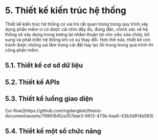 <h1>5. Thiết kế kiến trúc hệ thống</h1>
<p>Thiết kế kiến trúc hệ thống có vai trò rất quan trọng trong quy trình xây dựng phần mềm vì có được cái nhìn đầy đủ, đúng đắn, chính xác về hệ thống sẽ xây dựng trong tương lai nhằm thuận lợi cho việc sửa chữa, bổ sung và phát triển hệ thống khi có sự thay đổi. Hơn thế nữa, thiết kế còn tránh được những sai lầm trong cài đặt hay lạc lối trong trong quá trình thi công phần mềm.</p>
<h2>5.1. Thiết kế cơ sở dữ liệu</h2>
<h2>5.2. Thiết kế APIs</h2>
<h2>5.3. Thiết kế luồng giao diện</h2>
![ui-flow](https://github.com/ngdangkiet/thesis-document/assets/79961645/a357dae3-6813-473b-baa5-43b3d914b593)
<h2>5.4. Thiết kế một số chức năng</h2>
